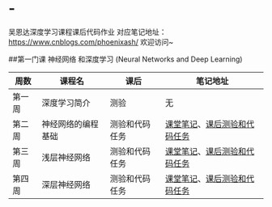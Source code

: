 # -
吴恩达深度学习课程课后代码作业
对应笔记地址：https://www.cnblogs.com/phoenixash/  欢迎访问~

##第一门课 神经网络 和深度学习 (Neural Networks and Deep Learning)

| 周数   | 课程名             | 课后           | 笔记地址                                 |
| ------ | ------------------ | -------------- | ---------------------------------------- |
| 第一周 | 深度学习简介       | 测验           | 无                                       |
| 第二周 | 神经网络的编程基础 | 测验和代码任务 | [课堂笔记][wl1]、[课后测验和代码任务][1] |
| 第三周 | 浅层神经网络       | 测验和代码任务 | [课堂笔记][wl2]、[课后测验和代码任务][2] |
| 第四周 | 深层神经网络       | 测验和代码任务 | [课堂笔记][wl3]、[课后测验和代码任务][3] |

[1]:https://www.cnblogs.com/phoenixash/p/11990146.html
[2]:https://www.cnblogs.com/phoenixash/p/12027801.html
[3]:https://www.cnblogs.com/phoenixash/p/12048137.html
[wl1]:https://www.cnblogs.com/phoenixash/p/11943611.html
[wl2]:https://www.cnblogs.com/phoenixash/p/12015698.html

[wl3]:https://www.cnblogs.com/phoenixash/p/12044648.html
